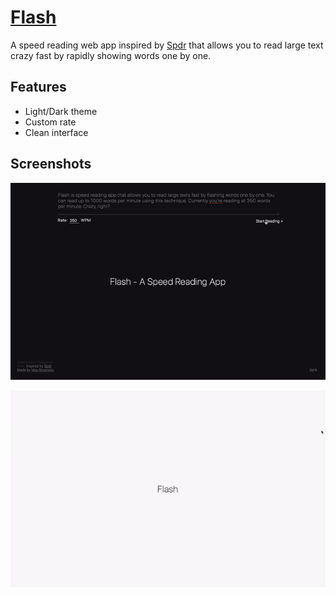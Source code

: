 # [Flash](https://flash.now.sh/)

A speed reading web app inspired by [Spdr](https://www.producthunt.com/posts/spdr) that allows you to read large text crazy fast by rapidly showing words one by one.

## Features

* Light/Dark theme
* Custom rate
* Clean interface

## Screenshots

![Dark](./static/preview.gif)


![Light](./static/preview_light.gif)